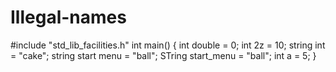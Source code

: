 # Illegal-names
#include "std_lib_facilities.h"
int main()
{
int double = 0;
int 2z = 10;
string int = "cake";
string start menu = "ball";
STring start_menu = "ball";
int a = 5;
}
